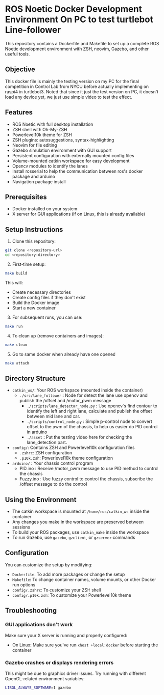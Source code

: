 # ROS Noetic Docker Development Environment On PC to test turtlebot Line-follower

This repository contains a Dockerfile and Makefile to set up a complete ROS Noetic development environment with ZSH, neovim, Gazebo, and other useful tools.

## Objective
This docker file is mainly the testing version on my PC for the final competition in Control Lab from NYCU before actually implementing on raspi4 in turtlebot3.
Noted that since it just the test version on PC, it doesn't load any device yet, we just use simple video to test the effect. 

## Features

- ROS Noetic with full desktop installation
- ZSH shell with Oh-My-ZSH
- Powerlevel10k theme for ZSH
- ZSH plugins: autosuggestions, syntax-highlighting
- Neovim for file editing
- Gazebo simulation environment with GUI support
- Persistent configuration with externally mounted config files
- Volume-mounted catkin workspace for easy development
- Opencv modules to identify the lanes
- Install rosserial to help the communication between ros's docker package and arduino
- Navigation package install

## Prerequisites

- Docker installed on your system
- X server for GUI applications (if on Linux, this is already available)


## Setup Instructions

1. Clone this repository:
```bash
git clone <repository-url>
cd <repository-directory>
```

2. First-time setup:
```bash
make build
```

This will:
- Create necessary directories
- Create config files if they don't exist
- Build the Docker image
- Start a new container

3. For subsequent runs, you can use:
```bash
make run
```

4. To clean up (remove containers and images):
```bash
make clean
```
5. Go to same docker when already have one opened
```bash
make attach
```
## Directory Structure

- `catkin_ws/`: Your ROS workspace (mounted inside the container)
  - `./src/lane_follower` : Node for detect the lane use opencv and publish the /offset and /motor_pwm message
    - `./scripts/lane_detector_node.py` : Use opencv's find contour to identify the left and right lane, calculate and publish the offset between mid lane and car.
    - `./scripts/control_node.py` : Simple p-control node to convert offset to the pwm of the chassis, to help us easier do PID control in arduino
    - `./asset` : Put the testing video here for checking the lane_detection part.
- `config/`: Contains ZSH and Powerlevel10k configuration files
  - `.zshrc`: ZSH configuration
  - `.p10k.zsh`: Powerlevel10k theme configuration
- `arduino/` : Your chassis control program
  - PID.ino : Receive /motor_pwm message to use PID method to control the chassis
  - Fuzzy.ino : Use fuzzy control to control the chassis, subscribe the /offset message to do the control

## Using the Environment

- The catkin workspace is mounted at `/home/ros/catkin_ws` inside the container
- Any changes you make in the workspace are preserved between sessions
- To build your ROS packages, use `catkin_make` inside the workspace
- To run Gazebo, use `gazebo`, `gzclient`, or `gzserver` commands

## Configuration

You can customize the setup by modifying:

- `Dockerfile`: To add more packages or change the setup
- `Makefile`: To change container names, volume mounts, or other Docker run options
- `config/.zshrc`: To customize your ZSH shell
- `config/.p10k.zsh`: To customize your Powerlevel10k theme

## Troubleshooting

### GUI applications don't work

Make sure your X server is running and properly configured:

- On Linux: Make sure you've run `xhost +local:docker` before starting the container

### Gazebo crashes or displays rendering errors

This might be due to graphics driver issues. Try running with different OpenGL-related environment variables:
```bash
LIBGL_ALWAYS_SOFTWARE=1 gazebo
```

